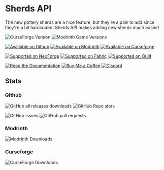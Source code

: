 # Sherds API
The new pottery sherds are a nice feature, but they're a pain to add since they're a bit hardcoded. Sherds API makes adding new sherds much easier!

![CurseForge Version](https://img.shields.io/curseforge/v/847583?label=latest)
![Modrinth Game Versions](https://img.shields.io/modrinth/game-versions/sherdsapi)

[![Available on Github](https://rawcdn.githack.com/intergrav/devins-badges/1aec26abb75544baec37249f42008b2fcc0e731f/assets/cozy/available/github_vector.svg)](https://github.com/thomasglasser/Sherds-API)
[![Available on Modrinth](https://rawcdn.githack.com/intergrav/devins-badges/1aec26abb75544baec37249f42008b2fcc0e731f/assets/cozy/available/modrinth_vector.svg)](https://modrinth.com/mod/sherdsapi)
[![Available on Curseforge](https://rawcdn.githack.com/intergrav/devins-badges/1aec26abb75544baec37249f42008b2fcc0e731f/assets/cozy/available/curseforge_vector.svg)](https://www.curseforge.com/minecraft/mc-mods/sherdsapi)

[![Supported on NeoForge](https://rawcdn.githack.com/intergrav/devins-badges/1aec26abb75544baec37249f42008b2fcc0e731f/assets/cozy/supported/forge_vector.svg)](https://modrinth.com/mod/sherdsapi/versions?l=neoforge)
[![Supported on Fabric](https://rawcdn.githack.com/intergrav/devins-badges/1aec26abb75544baec37249f42008b2fcc0e731f/assets/cozy/supported/fabric_vector.svg)](https://modrinth.com/mod/sherdsapi/versions?l=fabric)
[![Supported on Quilt](https://rawcdn.githack.com/intergrav/devins-badges/1aec26abb75544baec37249f42008b2fcc0e731f/assets/cozy/supported/quilt_vector.svg)](https://modrinth.com/mod/sherdsapi/versions?l=quilt)

[![Read the Documentation](https://rawcdn.githack.com/intergrav/devins-badges/1aec26abb75544baec37249f42008b2fcc0e731f/assets/cozy/documentation/ghpages_vector.svg)](https://github.com/thomasglasser/Sherds-API/wiki)
[![Buy Me a Coffee](https://rawcdn.githack.com/intergrav/devins-badges/1aec26abb75544baec37249f42008b2fcc0e731f/assets/cozy/donate/buymeacoffee-singular_vector.svg)](https://buymeacoffee.com/thomasglasser)
[![Discord](https://rawcdn.githack.com/intergrav/devins-badges/1aec26abb75544baec37249f42008b2fcc0e731f/assets/cozy/social/discord-singular_vector.svg)](https://discord.gg/tjf7CedM38)
## Stats
### Github
![GitHub all releases downloads](https://img.shields.io/github/downloads/thomasglasser/Sherds-API/total?color=blue)
![GitHub Repo stars](https://img.shields.io/github/stars/thomasglasser/Sherds-API)

![GitHub issues](https://img.shields.io/github/issues/thomasglasser/Sherds-API)
![GitHub pull requests](https://img.shields.io/github/issues-pr/thomasglasser/Sherds-API)
### Modrinth
![Modrinth Downloads](https://img.shields.io/modrinth/dt/sherdsapi)
### Curseforge
![CurseForge Downloads](https://img.shields.io/curseforge/dt/847583?color=orange)
